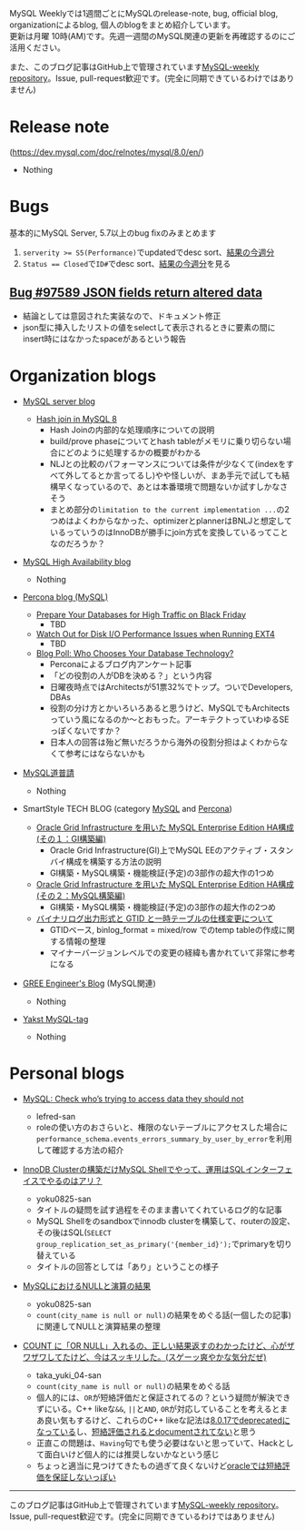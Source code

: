 MySQL Weeklyでは1週間ごとにMySQLのrelease-note, bug, official blog, organizationによるblog, 個人のblogをまとめ紹介しています。  
更新は月曜 10時(AM)です。先週一週間のMySQL関連の更新を再確認するのにご活用ください。

また、このブログ記事はGitHub上で管理されています[MySQL-weekly repository](https://github.com/tom--bo/MySQL-weekly)。Issue, pull-request歓迎です。(完全に同期できているわけではありません)


# Release note

(https://dev.mysql.com/doc/relnotes/mysql/8.0/en/)

- Nothing

# Bugs

基本的にMySQL Server, 5.7以上のbug fixのみまとめます

1. `serverity >= S5(Performance)`でupdatedでdesc sort、[結果の今週分](https://bugs.mysql.com/search.php?cmd=display&status=All&severity=-5&os=5&bug_age=0&order_by=mtime&direction=ASC&limit=30&mine=0&reorder_by=mtime)
1. `Status == Closed`で`ID#`でdesc sort、[結果の今週分](https://bugs.mysql.com/search.php?search_for=&status=Closed&severity=&limit=10&order_by=id&cmd=display&direction=DESC&os=0&phpver=&bug_age=0)を見る


## [Bug #97589	JSON fields return altered data](https://bugs.mysql.com/bug.php?id=97589)

- 結論としては意図された実装なので、ドキュメント修正
- json型に挿入したリストの値をselectして表示されるときに要素の間にinsert時にはなかったspaceがあるという報告

# Organization blogs

- [MySQL server blog](https://mysqlserverteam.com/)
  - [Hash join in MySQL 8](https://mysqlserverteam.com/hash-join-in-mysql-8/)
    - Hash Joinの内部的な処理順序についての説明
    - build/prove phaseについてとhash tableがメモリに乗り切らない場合にどのように処理するかの概要がわかる
    - NLJとの比較のパフォーマンスについては条件が少なくて(indexをすべて外してるとか言ってるし)やや怪しいが、まあ手元で試しても結構早くなっているので、あとは本番環境で問題ないか試すしかなさそう
    - まとめ部分の`limitation to the current implementation ...`の2つめはよくわからなかった、optimizerとplannerはBNLJと想定しているっていうのはInnoDBが勝手にjoin方式を変換しているってことなのだろうか？

- [MySQL High Availability blog](https://mysqlhighavailability.com/)
  - Nothing

- [Percona blog (MySQL)](https://www.percona.com/blog/)
  - [Prepare Your Databases for High Traffic on Black Friday](https://www.percona.com/blog/2019/11/11/prepare-your-databases-for-high-traffic-on-black-friday/)
    - TBD
  - [Watch Out for Disk I/O Performance Issues when Running EXT4](https://www.percona.com/blog/2019/11/12/watch-out-for-disk-i-o-performance-issues-when-running-ext4/)
    - TBD
  - [Blog Poll: Who Chooses Your Database Technology?](https://www.percona.com/blog/2019/11/14/who-chooses-your-database-technology/)
    - Perconaによるブログ内アンケート記事
    - 「どの役割の人がDBを決める？」という内容
    - 日曜夜時点ではArchitectsが51票32%でトップ。ついでDevelopers, DBAs
    - 役割の分け方とかいろいろあると思うけど、MySQLでもArchitectsっていう風になるのか〜とおもった。アーキテクトっていわゆるSEっぽくないですか？
    - 日本人の回答は殆ど無いだろうから海外の役割分担はよくわからなくて参考にはならないかも

- [MySQL道普請](https://gihyo.jp/dev/serial/01/mysql-road-construction-news)
  - Nothing

- SmartStyle TECH BLOG (category [MySQL](https://www.s-style.co.jp/blog/category/tech/mysql/) and [Percona](https://www.s-style.co.jp/blog/category/tech/percona/))
  - [Oracle Grid Infrastructure を用いた MySQL Enterprise Edition HA構成 (その１：GI構築編)](https://www.s-style.co.jp/blog/2019/11/5295/)
    - Oracle Grid Infrastructure(GI)上でMySQL EEのアクティブ・スタンバイ構成を構築する方法の説明
    - GI構築・MySQL構築・機能検証(予定)の3部作の超大作の1つめ
  - [Oracle Grid Infrastructure を用いた MySQL Enterprise Edition HA構成 (その２：MySQL構築編)](https://www.s-style.co.jp/blog/2019/11/5379/)
    - GI構築・MySQL構築・機能検証(予定)の3部作の超大作の2つめ
  - [バイナリログ出力形式と GTID と一時テーブルの仕様変更について](https://www.s-style.co.jp/blog/2019/11/5440/)
    - GTIDベース, binlog_format = mixed/row でのtemp tableの作成に関する情報の整理
    - マイナーバージョンレベルでの変更の経緯も書かれていて非常に参考になる

- [GREE Engineer's Blog](https://labs.gree.jp/blog/) (MySQL関連)
  - Nothing

- [Yakst MySQL-tag](https://yakst.com/ja/tags/mysql)
  - Nothing


# Personal blogs

- [MySQL: Check who’s trying to access data they should not](https://lefred.be/content/mysql-check-whos-trying-to-access-data-they-should-not/)
  - lefred-san
  - roleの使い方のおさらいと、権限のないテーブルにアクセスした場合に`performance_schema.events_errors_summary_by_user_by_error`を利用して確認する方法の紹介

- [InnoDB Clusterの構築だけMySQL Shellでやって、運用はSQLインターフェイスでやるのはアリ？](https://yoku0825.blogspot.com/2019/11/innodb-clustermysql-shellsql.html)
  - yoku0825-san
  - タイトルの疑問を試す過程をそのまま書いてくれているログ的な記事
  - MySQL Shellをのsandboxでinnodb clusterを構築して、routerの設定、その後はSQL(`SELECT group_replication_set_as_primary('{member_id}');`でprimaryを切り替えている
  - タイトルの回答としては「あり」ということの様子

- [MySQLにおけるNULLと演算の結果](https://yoku0825.blogspot.com/2019/11/mysqlnull.html)
  - yoku0825-san
  - `count(city_name is null or null)`の結果をめぐる話(一個したの記事)に関連してNULLと演算結果の整理

- [COUNT に「OR NULL」入れるの、正しい結果返すのわかったけど、心がザワザワしてたけど、今はスッキリした。(スゲーッ爽やかな気分だぜ)](http://next4us-ti.hatenablog.com/entry/2019/11/11/184141)
  - taka_yuki_04-san
  - `count(city_name is null or null)`の結果をめぐる話
  - 個人的には、`OR`が短絡評価だと保証されてるの？という疑問が解決できずにいる。C++ likeな`&&`, `||`と`AND`, `OR`が対応していることを考えるとまあ良い気もするけど、これらのC++ likeな記法は[8.0.17でdeprecatedになっている](https://dev.mysql.com/doc/relnotes/mysql/8.0/en/news-8-0-17.html)し、[短絡評価されるとdocumentされてない](https://dev.mysql.com/doc/refman/8.0/en/logical-operators.html)と思う
  - 正直この問題は、`Having`句でも使う必要はないと思っていて、Hackとして面白いけど個人的には推奨しないかなという感じ
  - ちょっと適当に見つけてきたもの過ぎて良くないけど[oracleでは短絡評価を保証しないっぽい](https://codeday.me/jp/qa/20190219/259633.html)

-----

このブログ記事はGitHub上で管理されています[MySQL-weekly repository](https://github.com/tom--bo/MySQL-weekly)。Issue, pull-request歓迎です。(完全に同期できているわけではありません)
